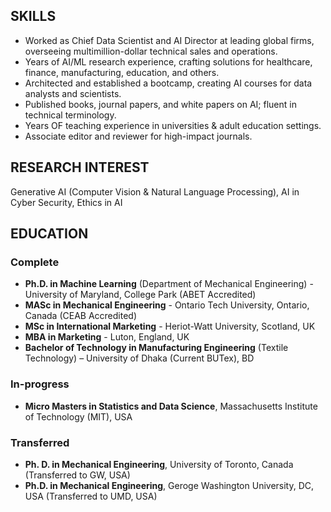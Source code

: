 ## SKILLS
- Worked as Chief Data Scientist and AI Director at leading global firms, overseeing multimillion-dollar technical sales and operations.
- Years of AI/ML research experience, crafting solutions for healthcare, finance, manufacturing, education, and others.
- Architected and established a bootcamp, creating AI courses for data analysts and scientists.
- Published books, journal papers, and white papers on AI; fluent in technical terminology.
- Years OF teaching experience in universities & adult education settings.
- Associate editor and reviewer for high-impact journals.

## RESEARCH INTEREST
Generative AI (Computer Vision & Natural Language Processing), AI in Cyber Security, Ethics in AI

## EDUCATION
### Complete
- **Ph.D. in Machine Learning** (Department of Mechanical Engineering) - University of Maryland, College Park (ABET Accredited)	  									
- **MASc in Mechanical Engineering** - Ontario Tech University, Ontario, Canada (CEAB Accredited)
- **MSc in International Marketing** - Heriot-Watt University, Scotland, UK
- **MBA in Marketing** - Luton, England, UK
- **Bachelor of Technology in Manufacturing Engineering** (Textile Technology) – University of Dhaka (Current BUTex), BD

### In-progress
- **Micro Masters in Statistics and Data Science**, Massachusetts Institute of Technology (MIT), USA

### Transferred
- **Ph. D. in Mechanical Engineering**, University of Toronto, Canada (Transferred to GW, USA)
- **Ph.D. in Mechanical Engineering**, Geroge Washington University, DC, USA (Transferred to UMD, USA)

